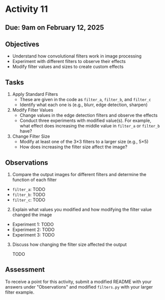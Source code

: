 # Activity 11
## Due: 9am on February 12, 2025

## Objectives
- Understand how convolutional filters work in image processing
- Experiment with different filters to observe their effects
- Modify filter values and sizes to create custom effects

## Tasks
1. Apply Standard Filters
   - These are given in the code as `filter_a`, `filter_b`, and `filter_c`
   - Identify what each one is (e.g., blurr, edge detection, sharpen)
2. Modify Filter Values
   - Change values in the edge detection filters and observe the effects
   - Conduct three experiments with modified value(s). For example, what effect does increasing the middle value in `filter_a` or `filter_b` have?
3. Change Filter Size
   - Modify at least one of the 3×3 filters to a larger size (e.g., 5×5)
   - How does increasing the filter size affect the image?

## Observations

1. Compare the output images for different filters and determine the function of each filter

- `filter_a`: TODO
- `filter_b`: TODO
- `filter_c`: TODO

2. Explain what values you modified and how modifying the filter value changed the image

- Experiment 1: TODO
- Experiment 2: TODO
- Experiment 3: TODO

3. Discuss how changing the filter size affected the output

    TODO

## Assessment

To receive a point for this activity, submit a modified README with your answers under "Observations" and modified `filters.py` with your larger filter example.